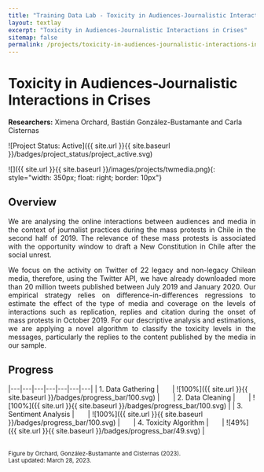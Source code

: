 ```yaml
---
title: "Training Data Lab - Toxicity in Audiences-Journalistic Interactions in Crises"
layout: textlay
excerpt: "Toxicity in Audiences-Journalistic Interactions in Crises"
sitemap: false
permalink: /projects/toxicity-in-audiences-journalistic-interactions-in-crises
---
```


# Toxicity in Audiences-Journalistic Interactions in Crises

**Researchers:** Ximena Orchard, Bastián González-Bustamante and Carla Cisternas

![Project Status: Active]({{ site.url }}{{ site.baseurl }}/badges/project_status/project_active.svg)

![]({{ site.url }}{{ site.baseurl }}/images/projects/twmedia.png){: style="width: 350px; float: right; border: 10px"}

## Overview

<p align="justify">We are analysing the online interactions between audiences and media in the context of journalist practices during the mass protests in Chile in the second half of 2019. The relevance of these mass protests is associated with the opportunity window to draft a New Constitution in Chile after the social unrest.</p>

<p align="justify">We focus on the activity on Twitter of 22 legacy and non-legacy Chilean media, therefore, using the Twitter API, we have already downloaded more than 20 million tweets published between July 2019 and January 2020. Our empirical strategy relies on difference-in-differences regressions to estimate the effect of the type of media and coverage on the levels of interactions such as replication, replies and citation during the onset of mass protests in October 2019. For our descriptive analysis and estimations, we are applying a novel algorithm to classify the toxicity levels in the messages, particularly the replies to the content published by the media in our sample.</p>

## Progress

|---|---|---|---|---|---|---|
| 1. Data Gathering | &nbsp;&nbsp;&nbsp;&nbsp;&nbsp; | ![100%]({{ site.url }}{{ site.baseurl }}/badges/progress_bar/100.svg) | &nbsp;&nbsp;&nbsp;&nbsp;&nbsp; | 2. Data Cleaning | &nbsp;&nbsp;&nbsp;&nbsp;&nbsp; | ![100%]({{ site.url }}{{ site.baseurl }}/badges/progress_bar/100.svg) |
| 3. Sentiment Analysis | &nbsp;&nbsp;&nbsp;&nbsp;&nbsp; | ![100%]({{ site.url }}{{ site.baseurl }}/badges/progress_bar/100.svg) | &nbsp;&nbsp;&nbsp;&nbsp;&nbsp; | 4. Toxicity Algorithm | &nbsp;&nbsp;&nbsp;&nbsp;&nbsp; | ![49%]({{ site.url }}{{ site.baseurl }}/badges/progress_bar/49.svg) |

<br />
<small>Figure by Orchard, González-Bustamante and Cisternas (2023).</small><br />
<small>Last updated: March 28, 2023.</small>
